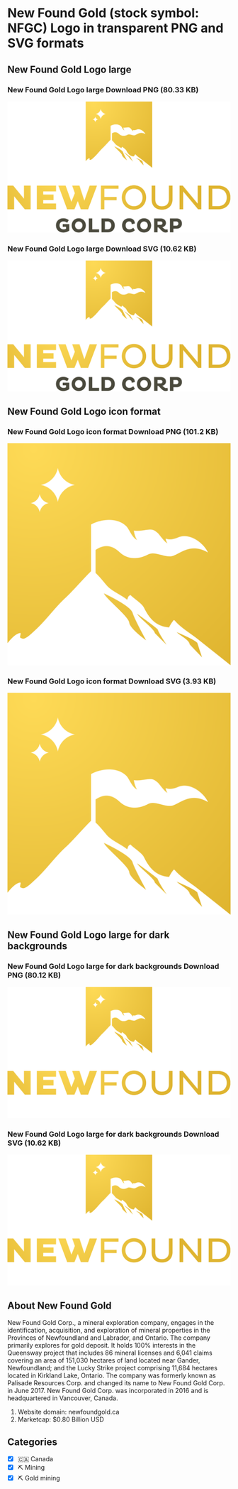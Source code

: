 # New Found Gold (stock symbol: NFGC) Logo in transparent PNG and SVG formats

## New Found Gold Logo large

### New Found Gold Logo large Download PNG (80.33 KB)

![New Found Gold Logo large Download PNG (80.33 KB)](/img/orig/NFGC_BIG-6df43803.png)

### New Found Gold Logo large Download SVG (10.62 KB)

![New Found Gold Logo large Download SVG (10.62 KB)](/img/orig/NFGC_BIG-e290c107.svg)

## New Found Gold Logo icon format

### New Found Gold Logo icon format Download PNG (101.2 KB)

![New Found Gold Logo icon format Download PNG (101.2 KB)](/img/orig/NFGC-b37fd243.png)

### New Found Gold Logo icon format Download SVG (3.93 KB)

![New Found Gold Logo icon format Download SVG (3.93 KB)](/img/orig/NFGC-c75f41b2.svg)

## New Found Gold Logo large for dark backgrounds

### New Found Gold Logo large for dark backgrounds Download PNG (80.12 KB)

![New Found Gold Logo large for dark backgrounds Download PNG (80.12 KB)](/img/orig/NFGC_BIG.D-404db360.png)

### New Found Gold Logo large for dark backgrounds Download SVG (10.62 KB)

![New Found Gold Logo large for dark backgrounds Download SVG (10.62 KB)](/img/orig/NFGC_BIG.D-10706b9c.svg)

## About New Found Gold

New Found Gold Corp., a mineral exploration company, engages in the identification, acquisition, and exploration of mineral properties in the Provinces of Newfoundland and Labrador, and Ontario. The company primarily explores for gold deposit. It holds 100% interests in the Queensway project that includes 86 mineral licenses and 6,041 claims covering an area of 151,030 hectares of land located near Gander, Newfoundland; and the Lucky Strike project comprising 11,684 hectares located in Kirkland Lake, Ontario. The company was formerly known as Palisade Resources Corp. and changed its name to New Found Gold Corp. in June 2017. New Found Gold Corp. was incorporated in 2016 and is headquartered in Vancouver, Canada.

1. Website domain: newfoundgold.ca
2. Marketcap: $0.80 Billion USD


## Categories
- [x] 🇨🇦 Canada
- [x] ⛏️ Mining
- [x] ⛏️ Gold mining
